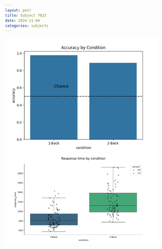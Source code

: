 ```yaml
---
layout: post
title: Subject 7023
date: 2024-11-04
categories: subjects
---
```


![](data/7023/run-25/7023_ATS_acc.png)
![](data/7023/run-25/7023_ATS_rt.png)
